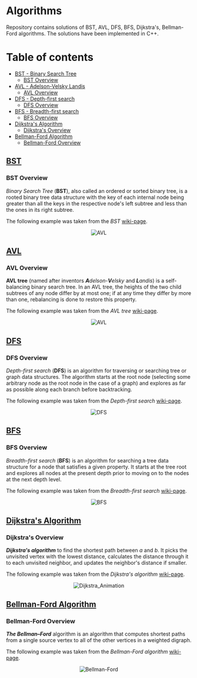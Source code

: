 # Algorithms

Repository contains solutions of BST, AVL, DFS, BFS, Dijkstra's, Bellman-Ford algorithms. The solutions have been implemented in C++.

# Table of contents

- [BST - Binary Search Tree](#bst)
	- [BST Overview](#bst-overview)
- [AVL - Adelson-Velsky Landis](#avl)
	- [AVL Overview](#avl-overview)
- [DFS - Depth-first search](#dfs)
	- [DFS Overview](#dfs-overview)
- [BFS - Breadth-first search](#bfs)
	- [BFS Overview](#bfs-overview)
- [Dijkstra's Algorithm](#dijkstras-algorithm)
	- [Dijkstra's Overview](#dijkstras-overview)
- [Bellman-Ford Algorithm](#bellman-ford-algorithm)
	- [Bellman-Ford Overview](#bellman-ford-overview)

## [BST](https://en.wikipedia.org/wiki/Binary_search_tree)

### BST Overview

*Binary Search Tree* (**BST**), also called an ordered or sorted binary tree, is a rooted binary tree data structure with the key of each internal node being greater than all the keys in the respective node's left subtree and less than the ones in its right subtree. 

The following example was taken from the *BST* [wiki-page](https://en.wikipedia.org/wiki/Binary_search_tree).

<p align="center">
  <img src="https://upload.wikimedia.org/wikipedia/commons/thumb/d/da/Binary_search_tree.svg/180px-Binary_search_tree.svg.png" alt="AVL"/>
</p>


## [AVL](https://en.wikipedia.org/wiki/AVL_tree)

### AVL Overview

**AVL tree** (named after inventors _**A**delson_-_**V**elsky_ and _**L**andis_) is a self-balancing binary search tree. In an AVL tree, the heights of the two child subtrees of any node differ by at most one; if at any time they differ by more than one, rebalancing is done to restore this property.

The following example was taken from the *AVL tree* [wiki-page](https://en.wikipedia.org/wiki/AVL_tree).

<p align="center">
  <img src="https://upload.wikimedia.org/wikipedia/commons/thumb/f/fd/AVL_Tree_Example.gif/220px-AVL_Tree_Example.gif" alt="AVL"/>
</p>


## [DFS](https://en.wikipedia.org/wiki/Depth-first_search)

### DFS Overview

*Depth-first search* (**DFS**) is an algorithm for traversing or searching tree or graph data structures. The algorithm starts at the root node (selecting some arbitrary node as the root node in the case of a graph) and explores as far as possible along each branch before backtracking.

The following example was taken from the *Depth-first search* [wiki-page](https://en.wikipedia.org/wiki/Depth-first_search).

<p align="center">
  <img src="https://upload.wikimedia.org/wikipedia/commons/thumb/7/7f/Depth-First-Search.gif/220px-Depth-First-Search.gif" alt="DFS"/>
</p>


## [BFS](https://en.wikipedia.org/wiki/Breadth-first_search)

### BFS Overview

*Breadth-first search* (**BFS**) is an algorithm for searching a tree data structure for a node that satisfies a given property. It starts at the tree root and explores all nodes at the present depth prior to moving on to the nodes at the next depth level.

The following example was taken from the *Breadth-first search* [wiki-page](https://en.wikipedia.org/wiki/Breadth-first_search).

<p align="center">
  <img src="https://upload.wikimedia.org/wikipedia/commons/4/46/Animated_BFS.gif" alt="BFS"/>
</p>

## [Dijkstra's Algorithm](https://en.wikipedia.org/wiki/Dijkstra%27s_algorithm)

### Dijkstra's Overview

***Dijkstra's algorithm*** to find the shortest path between *a* and *b*. It picks the unvisited vertex with the lowest distance, calculates the distance through it to each unvisited neighbor, and updates the neighbor's distance if smaller.

The following example was taken from the *Dijkstra's algorithm* [wiki-page](https://en.wikipedia.org/wiki/Dijkstra%27s_algorithm).

<p align="center">
  <img src="https://upload.wikimedia.org/wikipedia/commons/thumb/5/57/Dijkstra_Animation.gif/220px-Dijkstra_Animation.gif" alt="Dijkstra_Animation"/>
</p>


## [Bellman-Ford Algorithm](https://en.wikipedia.org/wiki/Bellman%E2%80%93Ford_algorithm)

### Bellman-Ford Overview

***The Bellman–Ford*** algorithm is an algorithm that computes shortest paths from a single source vertex to all of the other vertices in a weighted digraph.

The following example was taken from the *Bellman-Ford algorithm* [wiki-page](https://en.wikipedia.org/wiki/Bellman%E2%80%93Ford_algorithm).

<p align="center">
  <img src="https://upload.wikimedia.org/wikipedia/commons/thumb/7/77/Bellman%E2%80%93Ford_algorithm_example.gif/220px-Bellman%E2%80%93Ford_algorithm_example.gif" alt="Bellman-Ford"/>
</p>

